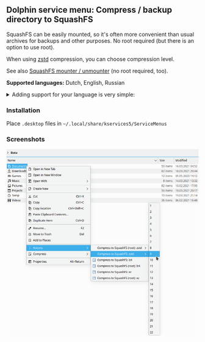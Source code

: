 ## Dolphin service menu: Compress / backup directory to SquashFS

SquashFS can be easily mounted, so it's often more convenient than usual archives for backups and other purposes. No root required (but there is an option to use root).

When using [zstd](https://github.com/facebook/zstd) compression, you can choose compression level.

See also [SquashFS mounter / unmounter](https://github.com/shvchk/dolphin-squashfs-mount) (no root required, too).

**Supported languages:** Dutch, English, Russian  
<details><summary>Adding support for your language is very simple:</summary>

Just add `Name[xx]=…` translated entries for it in `.desktop` file and create a pull request :wink:  
To do so in GitHub web interface, you can edit file right there, then click `Propose changes` → `Create pull request`.
</details>

### Installation
Place `.desktop` files in `~/.local/share/kservices5/ServiceMenus`

### Screenshots
![Screenshot](screenshot.png)
